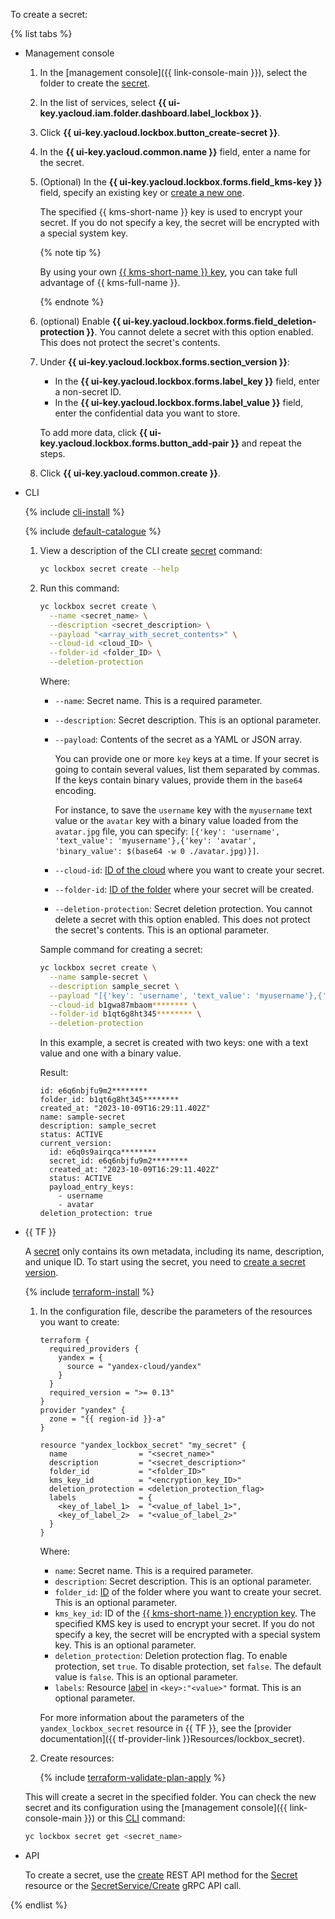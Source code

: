 To create a secret:

{% list tabs %}

- Management console

   1. In the [management console]({{ link-console-main }}), select the folder to create the [secret](../../lockbox/concepts/secret.md).
   1. In the list of services, select **{{ ui-key.yacloud.iam.folder.dashboard.label_lockbox }}**.
   1. Click **{{ ui-key.yacloud.lockbox.button_create-secret }}**.
   1. In the **{{ ui-key.yacloud.common.name }}** field, enter a name for the secret.
   1. (Optional) In the **{{ ui-key.yacloud.lockbox.forms.field_kms-key }}** field, specify an existing key or [create a new one](../../kms/operations/key.md#create).

      The specified {{ kms-short-name }} key is used to encrypt your secret. If you do not specify a key, the secret will be encrypted with a special system key.

      {% note tip %}

      By using your own [{{ kms-short-name }} key](../../kms/concepts/key.md), you can take full advantage of {{ kms-full-name }}.

      {% endnote %}

   1. (optional) Enable **{{ ui-key.yacloud.lockbox.forms.field_deletion-protection }}**. You cannot delete a secret with this option enabled. This does not protect the secret's contents.
   1. Under **{{ ui-key.yacloud.lockbox.forms.section_version }}**:

      * In the **{{ ui-key.yacloud.lockbox.forms.label_key }}** field, enter a non-secret ID.
      * In the **{{ ui-key.yacloud.lockbox.forms.label_value }}** field, enter the confidential data you want to store.

      To add more data, click **{{ ui-key.yacloud.lockbox.forms.button_add-pair }}** and repeat the steps.
   1. Click **{{ ui-key.yacloud.common.create }}**.

- CLI

   {% include [cli-install](../../_includes/cli-install.md) %}

   {% include [default-catalogue](../../_includes/default-catalogue.md) %}

   1. View a description of the CLI create [secret](../../lockbox/concepts/secret.md) command:

      ```bash
      yc lockbox secret create --help
      ```

   1. Run this command:

      ```bash
      yc lockbox secret create \
        --name <secret_name> \
        --description <secret_description> \
        --payload "<array_with_secret_contents>" \
        --cloud-id <cloud_ID> \
        --folder-id <folder_ID> \
        --deletion-protection
      ```

      Where:

      * `--name`: Secret name. This is a required parameter.
      * `--description`: Secret description. This is an optional parameter.
      * `--payload`: Contents of the secret as a YAML or JSON array.

         You can provide one or more `key` keys at a time. If your secret is going to contain several values, list them separated by commas. If the keys contain binary values, provide them in the `base64` encoding.

         For instance, to save the `username` key with the `myusername` text value or the `avatar` key with a binary value loaded from the `avatar.jpg` file, you can specify:
         `[{'key': 'username', 'text_value': 'myusername'},{'key': 'avatar', 'binary_value': $(base64 -w 0 ./avatar.jpg)}]`.
      * `--cloud-id`: [ID of the cloud](../../resource-manager/operations/cloud/get-id.md) where you want to create your secret.
      * `--folder-id`: [ID of the folder](../../resource-manager/operations/folder/get-id.md) where your secret will be created.
      * `--deletion-protection`: Secret deletion protection. You cannot delete a secret with this option enabled. This does not protect the secret's contents. This is an optional parameter.

      Sample command for creating a secret:

      ```bash
      yc lockbox secret create \
        --name sample-secret \
        --description sample_secret \
        --payload "[{'key': 'username', 'text_value': 'myusername'},{'key': 'avatar', 'binary_value': $(base64 -w 0 ./avatar.jpg)}]" \
        --cloud-id b1gwa87mbaom******** \
        --folder-id b1qt6g8ht345******** \
        --deletion-protection
      ```

      In this example, a secret is created with two keys: one with a text value and one with a binary value.

      Result:

      ```
      id: e6q6nbjfu9m2********
      folder_id: b1qt6g8ht345********
      created_at: "2023-10-09T16:29:11.402Z"
      name: sample-secret
      description: sample_secret
      status: ACTIVE
      current_version:
        id: e6q0s9airqca********
        secret_id: e6q6nbjfu9m2********
        created_at: "2023-10-09T16:29:11.402Z"
        status: ACTIVE
        payload_entry_keys:
          - username
          - avatar
      deletion_protection: true
      ```

- {{ TF }}

   A [secret](../../lockbox/concepts/secret.md) only contains its own metadata, including its name, description, and unique ID. To start using the secret, you need to [create a secret version](../../lockbox/operations/secret-version-manage.md).

   {% include [terraform-install](../../_includes/terraform-install.md) %}

   1. In the configuration file, describe the parameters of the resources you want to create:

      
      ```
      terraform {
        required_providers {
          yandex = {
            source = "yandex-cloud/yandex"
          }
        }
        required_version = ">= 0.13"
      }
      provider "yandex" {
        zone = "{{ region-id }}-a"
      }

      resource "yandex_lockbox_secret" "my_secret" {
        name                = "<secret_name>"
        description         = "<secret_description>"
        folder_id           = "<folder_ID>"
        kms_key_id          = "<encryption_key_ID>"
        deletion_protection = <deletion_protection_flag>
        labels              = {
          <key_of_label_1>  = "<value_of_label_1>",
          <key_of_label_2>  = "<value_of_label_2>"
        }
      }
      ```



      Where:

      * `name`: Secret name. This is a required parameter.
      * `description`: Secret description. This is an optional parameter.
      * `folder_id`: [ID](../../resource-manager/operations/folder/get-id.md) of the folder where you want to create your secret. This is an optional parameter.
      * `kms_key_id`: ID of the [{{ kms-short-name }} encryption key](../../kms/concepts/). The specified KMS key is used to encrypt your secret. If you do not specify a key, the secret will be encrypted with a special system key. This is an optional parameter.
      * `deletion_protection`: Deletion protection flag. To enable protection, set `true`. To disable protection, set `false`. The default value is `false`. This is an optional parameter.
      * `labels`: Resource [label](../../overview/concepts/services.md#labels) in `<key>:"<value>"` format. This is an optional parameter.

      For more information about the parameters of the `yandex_lockbox_secret` resource in {{ TF }}, see the [provider documentation]({{ tf-provider-link }}Resources/lockbox_secret).

   1. Create resources:

      {% include [terraform-validate-plan-apply](../../_tutorials/terraform-validate-plan-apply.md) %}

   This will create a secret in the specified folder. You can check the new secret and its configuration using the [management console]({{ link-console-main }}) or this [CLI](../../cli/quickstart.md) command:

   ```bash
   yc lockbox secret get <secret_name>
   ```

- API

   To create a secret, use the [create](../../lockbox/api-ref/Secret/create.md) REST API method for the [Secret](../../lockbox/api-ref/Secret/index.md) resource or the [SecretService/Create](../../lockbox/api-ref/grpc/secret_service.md#Create) gRPC API call.

{% endlist %}
